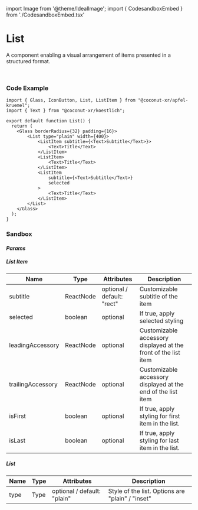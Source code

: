 import Image from '@theme/IdealImage';
import { CodesandboxEmbed } from './CodesandboxEmbed.tsx'

# List

A component enabling a visual arrangement of items presented in a structured format.

<!-- [Interactive Example](https://coconut-xr.github.io/apfel-kruemel/examples/#/lists)   | [CodeSandbox](https://codesandbox.io/s/apfel-kruemel-examples-ld9xk5?file=/src/pages/Lists.tsx) -->
<div style={{display: "flex"}}>
<Image img={require('@site/static/images/lists.png')}/>
<Image img={require('@site/static/images/xr1.gif')} style={{width: "37.8%"}}/>
</div>

### Code Example

```tsx
import { Glass, IconButton, List, ListItem } from "@coconut-xr/apfel-kruemel";
import { Text } from "@coconut-xr/koestlich";

export default function List() {
  return (
    <Glass borderRadius={32} padding={16}>
        <List type="plain" width={400}>
            <ListItem subtitle={<Text>Subtitle</Text>}>
                <Text>Title</Text>
            </ListItem>
            <ListItem>
                <Text>Title</Text>
            </ListItem>
            <ListItem
                subtitle={<Text>Subtitle</Text>}
                selected
            >
                <Text>Title</Text>
            </ListItem>
        </List>
    </Glass>
  );
}
```

### Sandbox

<CodesandboxEmbed defaultPath="lists"/>

#### _Params_

##### _List Item_

| Name   | Type    | Attributes               | Description        |
|------- |-------- |------------------------- |------------------- |
| subtitle  | ReactNode  | optional / default: "rect"  | Customizable subtitle of the item  |
| selected  | boolean  | optional  | If true, apply selected styling |
| leadingAccessory  | ReactNode  | optional | Customizable accessory displayed at the front of the list item |
| trailingAccessory  | ReactNode  | optional  | Customizable accessory displayed at the end of the list item |
| isFirst  | boolean  | optional | If true, apply styling for first item in the list. |
| isLast  | boolean  | optional |  If true, apply styling for last item in the list. |

##### _List_

| Name   | Type    | Attributes               | Description        |
|------- |-------- |------------------------- |------------------- |
| type  | Type  | optional / default: "plain"  | Style of the list. Options are "plain" / "inset"  |
